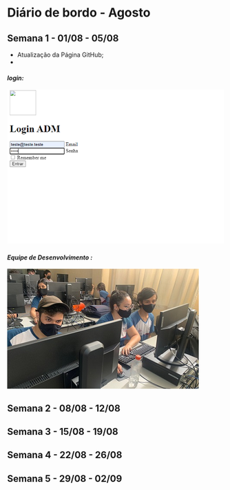 # Diário de bordo - Agosto



## Semana 1 - 01/08 - 05/08
- Atualização da Página GitHub;
- 
#### *login:*
![equipe de desenvolvimento](imagens/PrintLogins.jpg)

#### *Equipe de Desenvolvimento :*
![equipe de desenvolvimento](imagens/EquipeDES.jpg)

## Semana 2 - 08/08 - 12/08


## Semana 3 - 15/08 - 19/08


## Semana 4 - 22/08 - 26/08



## Semana 5 - 29/08 - 02/09


